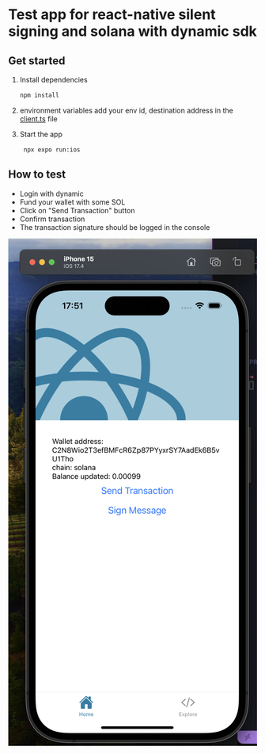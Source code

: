 # Test app for react-native silent signing and solana with dynamic sdk

## Get started

1. Install dependencies

   ```bash
   npm install
   ```

2. environment variables
   add your env id, destination address in the [client.ts](https://github.com/andreaswierm/react-native-silent-signin-and-solana/blob/main/client.ts) file

3. Start the app

   ```bash
    npx expo run:ios
   ```

## How to test

- Login with dynamic
- Fund your wallet with some SOL
- Click on "Send Transaction" button
- Confirm transaction
- The transaction signature should be logged in the console

<img src="./screenshot.png">
